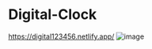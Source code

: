 # Digital-Clock
https://digital123456.netlify.app/
![image](https://github.com/user-attachments/assets/43bad690-3d9e-41a2-98ac-0cb9f7e7bd24)
